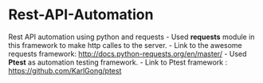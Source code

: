 # Rest-API-Automation
Rest API automation using python and requests 
    - Used **requests** module in this framework to make http calles to the server.
     - Link to the awesome requests framework: http://docs.python-requests.org/en/master/ 
    - Used **Ptest** as automation testing framework.
     - Link to Ptest framework : https://github.com/KarlGong/ptest
    
     

